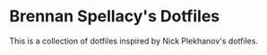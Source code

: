 # Brennan Spellacy's Dotfiles

This is a collection of dotfiles inspired by Nick Plekhanov's dotfiles.
